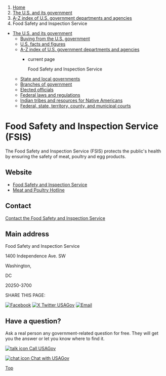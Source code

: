1. [Home](/)
2. [The U.S. and its government](/about-the-us)
3. [A-Z index of U.S. government departments and agencies](/agency-index)
4. Food Safety and Inspection Service

* [The U.S. and its government](/about-the-us)
  + [Buying from the U.S. government](/buy-from-government)
  + [U.S. facts and figures](/facts-figures)
  + [A-Z index of U.S. government departments and agencies](/agency-index)
    - current page

      Food Safety and Inspection Service
  + [State and local governments](/state-local-governments)
  + [Branches of government](/branches-of-government)
  + [Elected officials](/elected-officials)
  + [Federal laws and regulations](/laws-and-regulations)
  + [Indian tribes and resources for Native Americans](/tribes)
  + [Federal, state, territory, county, and municipal courts](/courts)

Food Safety and Inspection Service
(FSIS)
=========================================

The Food Safety and Inspection Service (FSIS) protects the public's health by ensuring the safety of meat, poultry and egg products.

Website
-------

* [Food Safety and Inspection Service](https://www.fsis.usda.gov/)
* [Meat and Poultry Hotline](https://www.fsis.usda.gov/food-safety/safe-food-handling-and-preparation/usda-meat-and-poultry-hotline)

Contact
-------

[Contact the Food Safety and Inspection Service](https://www.fsis.usda.gov/contact-us)

Main address
------------

Food Safety and Inspection Service
  

1400 Independence Ave. SW
  

Washington,

DC

20250-3700

SHARE THIS PAGE:

[![Facebook](/themes/custom/usagov/images/social-media-icons/Facebook_Icon.svg)](https://www.facebook.com/sharer/sharer.php?u=https://www.usa.gov/agencies/food-safety-and-inspection-service&v=3)
[![X Twitter USAGov](/themes/custom/usagov/images/social-media-icons/X_Twitter_Icon.svg?version=2)](https://twitter.com/intent/tweet?source=webclient&text=https://www.usa.gov/agencies/food-safety-and-inspection-service)
[![Email](/themes/custom/usagov/images/social-media-icons/Email_Icon.svg?version=2)](mailto:?subject=https://www.usa.gov/agencies/food-safety-and-inspection-service)

Have a question?
----------------

Ask a real person any government-related question for free. They will get you the answer or let you know where to find it.

[![talk icon](/themes/custom/usagov/images/ICONS_talk.png)
Call USAGov](/phone)

[![chat icon](/themes/custom/usagov/images/ICONS_chat.png)
Chat with USAGov](/chat)

[Top](#main-content)
